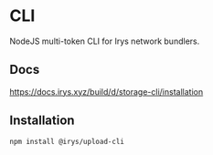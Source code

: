 # CLI

NodeJS multi-token CLI for Irys network bundlers.

## Docs

https://docs.irys.xyz/build/d/storage-cli/installation

## Installation

```sh
npm install @irys/upload-cli
```


